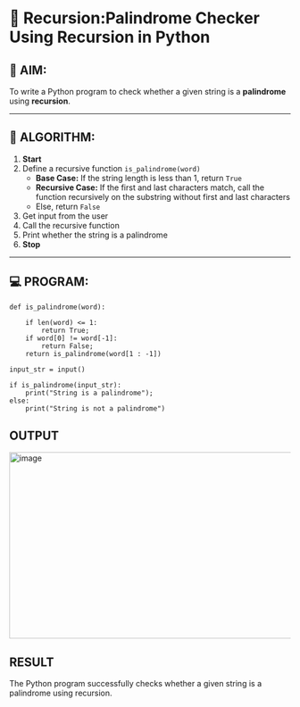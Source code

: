 # 🔁 Recursion:Palindrome Checker Using Recursion in Python

## 🎯 AIM:
To write a Python program to check whether a given string is a **palindrome** using **recursion**.

---

## 🧠 ALGORITHM:

1. **Start**
2. Define a recursive function `is_palindrome(word)`
   - **Base Case:** If the string length is less than 1, return `True`
   - **Recursive Case:** If the first and last characters match, call the function recursively on the substring without first and last characters
   - Else, return `False`
3. Get input from the user
4. Call the recursive function
5. Print whether the string is a palindrome
6. **Stop**

---

## 💻 PROGRAM:
```
def is_palindrome(word):
    
    if len(word) <= 1:
        return True;
    if word[0] != word[-1]:
        return False;
    return is_palindrome(word[1 : -1])
    
input_str = input()

if is_palindrome(input_str):
    print("String is a palindrome");
else:
    print("String is not a palindrome")
```

## OUTPUT
<img width="854" height="334" alt="image" src="https://github.com/user-attachments/assets/af4ff63f-256e-41f0-b539-3fc9fea5c5fb" />


## RESULT
The Python program successfully checks whether a given string is a palindrome using recursion.
